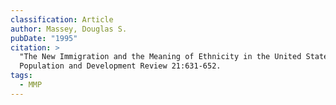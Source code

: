 ```yaml
---
classification: Article
author: Massey, Douglas S.
pubDate: "1995"
citation: >
  "The New Immigration and the Meaning of Ethnicity in the United States."
  Population and Development Review 21:631-652.
tags:
  - MMP
---
```

